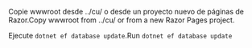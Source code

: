 <span data-ttu-id="d3e86-101">Copie wwwroot desde ../cu/ o desde un proyecto nuevo de páginas de Razor.</span><span class="sxs-lookup"><span data-stu-id="d3e86-101">Copy wwwroot from ../cu/ or from a new Razor Pages project.</span></span>

<span data-ttu-id="d3e86-102">Ejecute `dotnet ef database update`.</span><span class="sxs-lookup"><span data-stu-id="d3e86-102">Run `dotnet ef database update`</span></span>
